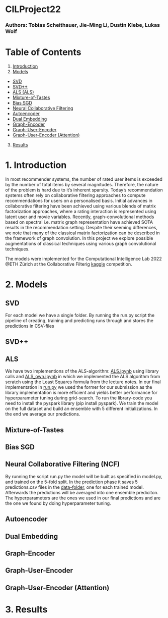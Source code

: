 # CILProject22

### Authors: Tobias Scheithauer, Jie-Ming Li, Dustin Klebe, Lukas Wolf 

# Table of Contents  
1. [Introduction](#1-introduction)
2. [Models](#2-models)
- [SVD](#svd)
- [SVD++](#svd-1)
- [ALS (ALS)](#als)
- [Mixture-of-Tastes](#mixture-of-tastes)
- [Bias SGD](#bias-sgd)
- [Neural Collaborative Filtering](#neural-collaborative-filtering-ncf)
- [Autoencoder](#autoencoder)
- [Dual Embedding](#dual-embedding)
- [Graph-Encoder](#graph-encoder)
- [Graph-User-Encoder](#graph-user-encoder)
- [Graph-User-Encoder (Attention)](#graph-user-encoder-attention)
3. [Results](#3-results)



# 1. Introduction
In most recommender systems, the number of rated user items is exceeded by the number of total items by several magnitudes. Therefore, the nature of the problem is hard due to it’s inherent sparsity. Today’s recommendation systems often rely on collaborative filtering approaches to compute recommendations for users on a personalised basis. Initial advances in collaborative filtering have been achieved using various blends of matrix factorization approaches, where a rating interaction is represented using latent user and movie variables. Recently, graph-convolutional methods based on spectral i.e. matrix graph representation have achieved SOTA results in the recommendation setting. Despite their seeming differences, we note that many of the classical matrix factorization can be described in the framework of graph convolution. In this project we explore possible augmentations of classical techniques using various graph convolutional techniques. 

The models were implemented for the Computational Intelligence Lab 2022 @ETH Zürich at the Collaborative Filterig [kaggle](https://www.kaggle.com/competitions/cil-collaborative-filtering-2022/overview) competition.

# 2. Models 

## SVD 
For each model we have a single folder. By running the run.py script the pipeline of creating, training and predicting runs through and stores the predictions in CSV-files

## SVD++

## ALS
We have two implementions of the ALS-algorithm: [ALS.ipynb](https://github.com/B1T0/CILProject22/blob/main/ALS/ALS.ipynb) using library calls and [ALS_own.ipynb](https://github.com/B1T0/CILProject22/blob/main/ALS/ALS_own.ipynb) in which we implemented the ALS algorithm from scratch using the Least Squares formula from the lecture notes. In our final implementation in [run.py](https://github.com/B1T0/CILProject22/blob/main/ALS/run.py) we used the former for our submission as the library implementation is more efficient and yields better performance for hyperparameter tuning during grid-search. To run the library-code you need to install the pyspark library (pip install pyspark).
We train the model on the full dataset and build an ensemble with 5 different initializations. In the end we average our predictions.

## Mixture-of-Tastes

## Bias SGD


## Neural Collaborative Filtering (NCF)
By running the script run.py the model will be built as specified in model.py, and trained on the 5-fold split. In the prediction phase it saves 5 predictions.csv files in the [data-folder](https://github.com/B1T0/CILProject22/tree/main/data), one for each trained model. Afterwards the predictions will be averaged into one ensemble prediciton. The hyperparameters are the ones we used in our final predictions and are the one we found by doing hyperparameter tuning.


## Autoencoder 


## Dual Embedding 



## Graph-Encoder



## Graph-User-Encoder



## Graph-User-Encoder (Attention)










# 3. Results
